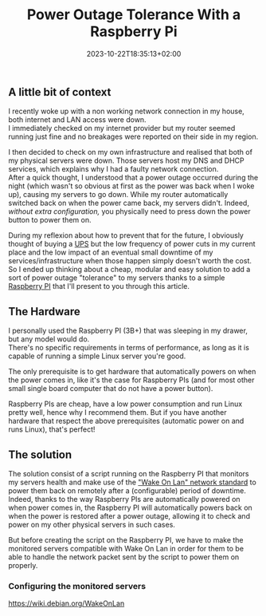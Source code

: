 ﻿---
title: "Power Outage Tolerance With a Raspberry Pi"
date: 2023-10-22T18:35:13+02:00
draft: false
---

## A little bit of context

I recently woke up with a non working network connection in my house, both internet and LAN access were down.  
I immediately checked on my internet provider but my router seemed running just fine and no breakages were reported on their side in my region.

I then decided to check on my own infrastructure and realised that both of my physical servers were down. Those servers host my DNS and DHCP services, which explains why I had a faulty network connection.  
After a quick thought, I understood that a power outage occurred during the night (which wasn't so obvious at first as the power was back when I woke up), causing my servers to go down. While my router automatically switched back on when the power came back, my servers didn't. Indeed, *without extra configuration,* you physically need to press down the power button to power them on.

During my reflexion about how to prevent that for the future, I obviously thought of buying a [UPS](https://en.wikipedia.org/wiki/Uninterruptible_power_supply) but the low frequency of power cuts in my current place and the low impact of an eventual small downtime of my services/infrastructure when those happen simply doesn't worth the cost.  
So I ended up thinking about a cheap, modular and easy solution to add a sort of power outage "tolerance" to my servers thanks to a simple [Raspberry PI](https://en.wikipedia.org/wiki/Raspberry_Pi) that I'll present to you through this article.

## The Hardware

I personally used the Raspberry PI (3B+) that was sleeping in my drawer, but any model would do.  
There's no specific requirements in terms of performance, as long as it is capable of running a simple Linux server you're good.

The only prerequisite is to get hardware that automatically powers on when the power comes in, like it's the case for Raspberry PIs (and for most other small single board computer that do not have a power button).

Raspberry PIs are cheap, have a low power consumption and run Linux pretty well, hence why I recommend them. But if you have another hardware that respect the above prerequisites (automatic power on and runs Linux), that's perfect!

## The solution

The solution consist of a script running on the Raspberry PI that monitors my servers health and make use of the ["Wake On Lan" network standard](https://en.wikipedia.org/wiki/Wake-on-LAN) to power them back on remotely after a (configurable) period of downtime.  
Indeed, thanks to the way Raspberry PIs are automatically powered on when power comes in, the Raspberry PI will automatically powers back on when the power is restored after a power outage, allowing it to check and power on my other physical servers in such cases.

But before creating the script on the Raspberry PI, we have to make the monitored servers compatible with Wake On Lan in order for them to be able to handle the network packet sent by the script to power them on properly.

### Configuring the monitored servers

https://wiki.debian.org/WakeOnLan
